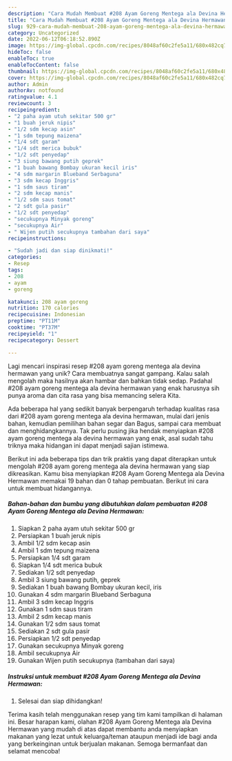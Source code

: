 ```yaml
---
description: "Cara Mudah Membuat #208 Ayam Goreng Mentega ala Devina Hermawan yang Enak"
title: "Cara Mudah Membuat #208 Ayam Goreng Mentega ala Devina Hermawan yang Enak"
slug: 929-cara-mudah-membuat-208-ayam-goreng-mentega-ala-devina-hermawan-yang-enak
category: Uncategorized
date: 2022-06-12T06:18:52.890Z
image: https://img-global.cpcdn.com/recipes/8048af60c2fe5a11/680x482cq70/208-ayam-goreng-mentega-ala-devina-hermawan-foto-resep-utama.jpg
hideToc: false
enableToc: true
enableTocContent: false
thumbnail: https://img-global.cpcdn.com/recipes/8048af60c2fe5a11/680x482cq70/208-ayam-goreng-mentega-ala-devina-hermawan-foto-resep-utama.jpg
cover: https://img-global.cpcdn.com/recipes/8048af60c2fe5a11/680x482cq70/208-ayam-goreng-mentega-ala-devina-hermawan-foto-resep-utama.jpg
author: Admin
authorAv: notfound
ratingvalue: 4.1
reviewcount: 3
recipeingredient:
- "2 paha ayam utuh sekitar 500 gr"
- "1 buah jeruk nipis"
- "1/2 sdm kecap asin"
- "1 sdm tepung maizena"
- "1/4 sdt garam"
- "1/4 sdt merica bubuk"
- "1/2 sdt penyedap"
- "3 siung bawang putih geprek"
- "1 buah bawang Bombay ukuran kecil iris"
- "4 sdm margarin Blueband Serbaguna"
- "3 sdm kecap Inggris"
- "1 sdm saus tiram"
- "2 sdm kecap manis"
- "1/2 sdm saus tomat"
- "2 sdt gula pasir"
- "1/2 sdt penyedap"
- "secukupnya Minyak goreng"
- "secukupnya Air"
- " Wijen putih secukupnya tambahan dari saya"
recipeinstructions:

- "Sudah jadi dan siap dinikmati!"
categories:
- Resep
tags:
- 208
- ayam
- goreng

katakunci: 208 ayam goreng 
nutrition: 170 calories
recipecuisine: Indonesian
preptime: "PT11M"
cooktime: "PT37M"
recipeyield: "1"
recipecategory: Dessert

---
```





Lagi mencari inspirasi resep #208 ayam goreng mentega ala devina hermawan yang unik? Cara membuatnya sangat gampang. Kalau salah mengolah maka hasilnya akan hambar dan bahkan tidak sedap. Padahal #208 ayam goreng mentega ala devina hermawan yang enak harusnya sih punya aroma dan cita rasa yang bisa memancing selera Kita.





Ada beberapa hal yang sedikit banyak berpengaruh terhadap kualitas rasa dari #208 ayam goreng mentega ala devina hermawan, mulai dari jenis bahan, kemudian pemilihan bahan segar dan Bagus, sampai cara membuat dan menghidangkannya. Tak perlu pusing jika hendak menyiapkan #208 ayam goreng mentega ala devina hermawan yang enak,      asal sudah tahu triknya maka hidangan ini dapat menjadi sajian istimewa.





















Berikut ini ada beberapa tips dan trik praktis yang dapat diterapkan untuk mengolah #208 ayam goreng mentega ala devina hermawan yang siap dikreasikan. Kamu bisa menyiapkan #208 Ayam Goreng Mentega ala Devina Hermawan memakai 19 bahan dan 0 tahap pembuatan. Berikut ini cara untuk membuat hidangannya.

<!--inarticleads1-->

##### Bahan-bahan dan bumbu yang dibutuhkan dalam pembuatan #208 Ayam Goreng Mentega ala Devina Hermawan:

1. Siapkan 2 paha ayam utuh sekitar 500 gr
1. Persiapkan 1 buah jeruk nipis
1. Ambil 1/2 sdm kecap asin
1. Ambil 1 sdm tepung maizena
1. Persiapkan 1/4 sdt garam
1. Siapkan 1/4 sdt merica bubuk
1. Sediakan 1/2 sdt penyedap
1. Ambil 3 siung bawang putih, geprek
1. Sediakan 1 buah bawang Bombay ukuran kecil, iris
1. Gunakan 4 sdm margarin Blueband Serbaguna
1. Ambil 3 sdm kecap Inggris
1. Gunakan 1 sdm saus tiram
1. Ambil 2 sdm kecap manis
1. Gunakan 1/2 sdm saus tomat
1. Sediakan 2 sdt gula pasir
1. Persiapkan 1/2 sdt penyedap
1. Gunakan secukupnya Minyak goreng
1. Ambil secukupnya Air
1. Gunakan  Wijen putih secukupnya (tambahan dari saya)




<!--inarticleads2-->

##### Instruksi untuk membuat #208 Ayam Goreng Mentega ala Devina Hermawan:


1. Selesai dan siap dihidangkan!



Terima kasih telah menggunakan resep yang tim kami tampilkan di halaman ini. Besar harapan kami, olahan #208 Ayam Goreng Mentega ala Devina Hermawan yang mudah di atas dapat membantu anda menyiapkan makanan yang lezat untuk keluarga/teman ataupun menjadi ide bagi anda yang berkeinginan untuk berjualan makanan. Semoga bermanfaat dan selamat mencoba!
